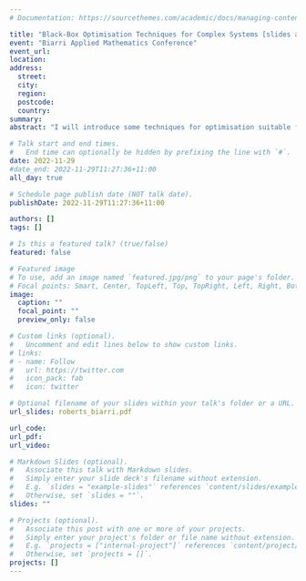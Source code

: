 ```yaml
---
# Documentation: https://sourcethemes.com/academic/docs/managing-content/

title: "Black-Box Optimisation Techniques for Complex Systems [slides available]"
event: "Biarri Applied Mathematics Conference"
event_url:
location:
address:
  street:
  city:
  region:
  postcode:
  country:
summary:
abstract: "I will introduce some techniques for optimisation suitable for complex systems, such as those involving significant computation or random noise. I will also discuss some applications of these ideas, focusing specifically on optimising data acquisition processes, drawing on examples from medical imaging."

# Talk start and end times.
#   End time can optionally be hidden by prefixing the line with `#`.
date: 2022-11-29
#date_end: 2022-11-29T11:27:36+11:00
all_day: true

# Schedule page publish date (NOT talk date).
publishDate: 2022-11-29T11:27:36+11:00

authors: []
tags: []

# Is this a featured talk? (true/false)
featured: false

# Featured image
# To use, add an image named `featured.jpg/png` to your page's folder. 
# Focal points: Smart, Center, TopLeft, Top, TopRight, Left, Right, BottomLeft, Bottom, BottomRight.
image:
  caption: ""
  focal_point: ""
  preview_only: false

# Custom links (optional).
#   Uncomment and edit lines below to show custom links.
# links:
# - name: Follow
#   url: https://twitter.com
#   icon_pack: fab
#   icon: twitter

# Optional filename of your slides within your talk's folder or a URL.
url_slides: roberts_biarri.pdf

url_code:
url_pdf:
url_video:

# Markdown Slides (optional).
#   Associate this talk with Markdown slides.
#   Simply enter your slide deck's filename without extension.
#   E.g. `slides = "example-slides"` references `content/slides/example-slides.md`.
#   Otherwise, set `slides = ""`.
slides: ""

# Projects (optional).
#   Associate this post with one or more of your projects.
#   Simply enter your project's folder or file name without extension.
#   E.g. `projects = ["internal-project"]` references `content/project/deep-learning/index.md`.
#   Otherwise, set `projects = []`.
projects: []
---
```

